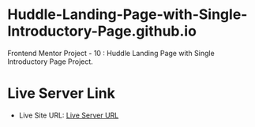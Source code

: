# Huddle-Landing-Page-with-Single-Introductory-Page.github.io
Frontend Mentor Project - 10 : Huddle Landing Page with Single Introductory Page Project.

# Live Server Link
- Live Site URL: [Live Server URL](https://prasannapandhare.github.io/Huddle-Landing-Page-with-Single-Introductory-Page.github.io/)
